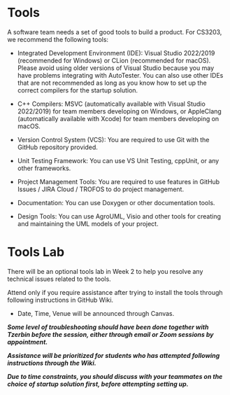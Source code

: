 <br>

# Tools

A software team needs a set of good tools to build a product.
For CS3203, we recommend the following tools:

* Integrated Development Environment (IDE): Visual Studio 2022/2019 (recommended for Windows) or CLion (recommended for macOS). Please avoid using older versions of Visual Studio because you may have problems integrating with AutoTester. You can also use other IDEs that are not recommended as long as you know how to set up the correct compilers for the startup solution.

* C++ Compilers: MSVC (automatically available with Visual Studio 2022/2019) for team members developing on Windows, or AppleClang (automatically available with Xcode) for team members developing on macOS.

* Version Control System (VCS): You are required to use Git with the GitHub repository provided.

* Unit Testing Framework: You can use VS Unit Testing, cppUnit, or any other frameworks.

* Project Management Tools: You are required to use features in GitHub Issues / JIRA Cloud / TROFOS to do project management.

* Documentation: You can use Doxygen or other documentation tools.

* Design Tools: You can use AgroUML, Visio and other tools for creating and maintaining the UML models of your project.

# Tools Lab

There will be an optional tools lab in Week 2 to help you resolve any technical issues related to the tools.

Attend only if you require assistance after trying to install the tools through following instructions in GitHub Wiki.

* Date, Time, Venue will be announced through Canvas.

***Some level of troubleshooting should have been done together with Tzerbin before the session, either through email or Zoom sessions by appointment.***

***Assistance will be prioritized for students who has attempted following instructions through the Wiki.***

***Due to time constraints, you should discuss with your teammates on the choice of startup solution first, before attempting setting up.***

